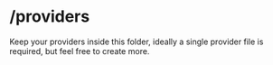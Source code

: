# /providers

Keep your providers inside this folder, ideally a single provider file is required, but feel free to create more.